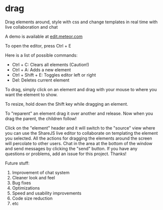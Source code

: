 # drag
Drag elements around, style with css and change templates in real time with live collaboration and chat

A demo is available at [edit.meteor.com](http://edit.meteor.com/)

To open the editor, press Ctrl + E

Here is a list of possible commands:
- Ctrl + C: Clears all elements (Caution!)
- Ctrl + A: Adds a new element
- Ctrl + Shift + E: Toggles editor left or right
- Del: Deletes current element

To drag, simply click on an element and drag with your mouse to where you want the element to show. 

To resize, hold down the Shift key while dragging an element.

To "reparent" an element drag it over another and release. Now when you drag the parent, the children follow!

Click on the "element" header and it will switch to the "source" view where you can use the ShareJS live editor to collaborate on templating the element you selected. All the actions for dragging the elements around the screen will percolate to other users. Chat in the area at the bottom of the window and send messages by clicking the "send" button. If you have any questions or problems, add an issue for this project. Thanks!

Future stuff:
1. Improvement of chat system
2. Cleaner look and feel
3. Bug fixes
4. Optimizations
5. Speed and usability improvements
6. Code size reduction
7. etc

